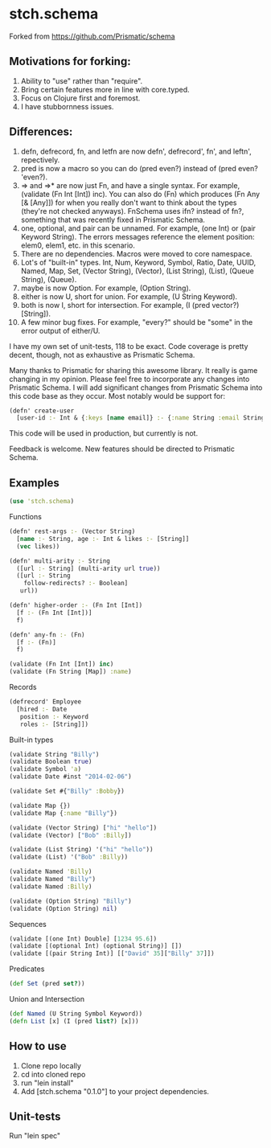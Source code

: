 # stch.schema

Forked from https://github.com/Prismatic/schema

## Motivations for forking:

1. Ability to "use" rather than "require".
2. Bring certain features more in line with core.typed.
3. Focus on Clojure first and foremost.
4. I have stubbornness issues.

## Differences:

1. defn, defrecord, fn, and letfn are now defn', defrecord', fn', and leftn', repectively.
2. pred is now a macro so you can do (pred even?) instead of (pred even? 'even?).
3. => and =>* are now just Fn, and have a single syntax.  For example, (validate (Fn Int [Int]) inc).  You can also do (Fn) which produces (Fn Any [& [Any]]) for when you really don't want to think about the types (they're not checked anyways).  FnSchema uses ifn? instead of fn?, something that was recently fixed in Prismatic Schema.
4. one, optional, and pair can be unnamed.  For example, (one Int) or (pair Keyword String).  The errors messages reference the element position: elem0, elem1, etc. in this scenario.
5. There are no dependencies.  Macros were moved to core namespace.
6. Lot's of "built-in" types. Int, Num, Keyword, Symbol, Ratio, Date, UUID, Named, Map, Set, (Vector String), (Vector), (List String), (List), (Queue String), (Queue).
7. maybe is now Option.  For example, (Option String).
8. either is now U, short for union.  For example, (U String Keyword).
9. both is now I, short for intersection.  For example, (I (pred vector?) [String]).
10. A few minor bug fixes.  For example, "every?" should be "some" in the error output of either/U.

I have my own set of unit-tests, 118 to be exact.  Code coverage is pretty decent, though, not as exhaustive as Prismatic Schema.

Many thanks to Prismatic for sharing this awesome library.  It really is game changing in my opinion.  Please feel free to incorporate any changes into Prismatic Schema.  I will add significant changes from Prismatic Schema into this code base as they occur.   Most notably would be support for:

```Clojure
(defn' create-user
  [user-id :- Int & {:keys [name email]} :- {:name String :email String}])
```

This code will be used in production, but currently is not.

Feedback is welcome.  New features should be directed to Prismatic Schema.

## Examples

```Clojure
(use 'stch.schema)
```

Functions
```Clojure
(defn' rest-args :- (Vector String)
  [name :- String, age :- Int & likes :- [String]]
  (vec likes))

(defn' multi-arity :- String
  ([url :- String] (multi-arity url true))
  ([url :- String
    follow-redirects? :- Boolean]
   url))

(defn' higher-order :- (Fn Int [Int])
  [f :- (Fn Int [Int])]
  f)

(defn' any-fn :- (Fn)
  [f :- (Fn)]
  f)

(validate (Fn Int [Int]) inc)
(validate (Fn String [Map]) :name)
```

Records
```Clojure
(defrecord' Employee
  [hired :- Date
   position :- Keyword
   roles :- [String]])
```

Built-in types
```Clojure
(validate String "Billy")
(validate Boolean true)
(validate Symbol 'a)
(validate Date #inst "2014-02-06")

(validate Set #{"Billy" :Bobby})

(validate Map {})
(validate Map {:name "Billy"})

(validate (Vector String) ["hi" "hello"])
(validate (Vector) ["Bob" :Billy])

(validate (List String) '("hi" "hello"))
(validate (List) '("Bob" :Billy))

(validate Named 'Billy)
(validate Named "Billy")
(validate Named :Billy)

(validate (Option String) "Billy")
(validate (Option String) nil)
```

Sequences
```Clojure
(validate [(one Int) Double] [1234 95.6])
(validate [(optional Int) (optional String)] [])
(validate [(pair String Int)] [["David" 35]["Billy" 37]])
```

Predicates
```Clojure
(def Set (pred set?))
```

Union and Intersection
```Clojure
(def Named (U String Symbol Keyword))
(defn List [x] (I (pred list?) [x]))
```

## How to use

1. Clone repo locally
2. cd into cloned repo
3. run "lein install"
4. Add [stch.schema "0.1.0"] to your project dependencies.

## Unit-tests

Run "lein spec"











